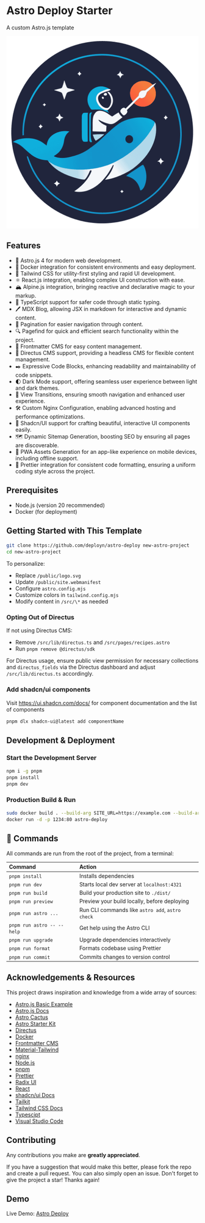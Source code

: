 # Astro Deploy Starter

A custom Astro.js template

![Logo](./public/pwa-512x512.png)

## Features

- 🚀 Astro.js 4 for modern web development.
- 🐳 Docker integration for consistent environments and easy deployment.
- 🍃 Tailwind CSS for utility-first styling and rapid UI development.
- ⚛️ React.js integration, enabling complex UI construction with ease.
- 🏔️ Alpine.js integration, bringing reactive and declarative magic to your markup.
- 📘 TypeScript support for safer code through static typing.
- 🖊️ MDX Blog, allowing JSX in markdown for interactive and dynamic content.
- 📄 Pagination for easier navigation through content.
- 🔍 Pagefind for quick and efficient search functionality within the project.
- 🔖 Frontmatter CMS for easy content management.
- 🐇 Directus CMS support, providing a headless CMS for flexible content management.
- ✒️ Expressive Code Blocks, enhancing readability and maintainability of code snippets.
- 🌓 Dark Mode support, offering seamless user experience between light and dark themes.
- 🌟 View Transitions, ensuring smooth navigation and enhanced user experience.
- 🛠 Custom Nginx Configuration, enabling advanced hosting and performance optimizations.
- 🎨 Shadcn/UI support for crafting beautiful, interactive UI components easily.
- 🗺 Dynamic Sitemap Generation, boosting SEO by ensuring all pages are discoverable.
- 📱 PWA Assets Generation for an app-like experience on mobile devices, including offline support.
- 💅 Prettier integration for consistent code formatting, ensuring a uniform coding style across the project.

## Prerequisites

- Node.js (version 20 recommended)
- Docker (for deployment)

## Getting Started with This Template

```sh
git clone https://github.com/deployn/astro-deploy new-astro-project
cd new-astro-project
```

To personalize:

- Replace `/public/logo.svg`
- Update `/public/site.webmanifest`
- Configure `astro.config.mjs`
- Customize colors in `tailwind.config.mjs`
- Modify content in `/src/\*` as needed

### Opting Out of Directus

If not using Directus CMS:

- Remove `/src/lib/directus.ts` and `/src/pages/recipes.astro`
- Run `pnpm remove @directus/sdk`

For Directus usage, ensure public view permission for necessary collections and `directus_fields` via the Directus dashboard and adjust `/src/lib/directus.ts` accordingly.

### Add shadcn/ui components

Visit <https://ui.shadcn.com/docs/> for component documentation and the list of components

```sh
pnpm dlx shadcn-ui@latest add componentName
```

## Development & Deployment

### Start the Development Server

```sh
npm i -g pnpm
pnpm install
pnpm dev
```

### Production Build & Run

```sh
sudo docker build . --build-arg SITE_URL=https://example.com --build-arg DIRECTUS_URL=https://example.directus.com -t astro-deploy
docker run -d -p 1234:80 astro-deploy
```

## 🧞 Commands

All commands are run from the root of the project, from a terminal:

| Command                    | Action                                           |
| :------------------------- | :----------------------------------------------- |
| `pnpm install`             | Installs dependencies                            |
| `pnpm run dev`             | Starts local dev server at `localhost:4321`      |
| `pnpm run build`           | Build your production site to `./dist/`          |
| `pnpm run preview`         | Preview your build locally, before deploying     |
| `pnpm run astro ...`       | Run CLI commands like `astro add`, `astro check` |
| `pnpm run astro -- --help` | Get help using the Astro CLI                     |
| `pnpm run upgrade`         | Upgrade dependencies interactively               |
| `pnpm run format`          | Formats codebase using Prettier                  |
| `pnpm run commit`          | Commits changes to version control               |

## Acknowledgements & Resources

This project draws inspiration and knowledge from a wide array of sources:

- [Astro.js Basic Example](https://github.com/withastro/astro/tree/main/examples/basics)
- [Astro.js Docs](https://docs.astro.build/)
- [Astro Cactus](https://github.com/chrismwilliams/astro-theme-cactus)
- [Astro Starter Kit](https://github.com/zankhq/astro-starter)
- [Directus](https://directus.io/)
- [Docker](https://www.docker.com/)
- [Frontmatter CMS](https://frontmatter.codes/)
- [Material-Tailwind](https://www.material-tailwind.com/)
- [nginx](https://www.nginx.com/)
- [Node.js](https://nodejs.org/en)
- [pnpm](https://pnpm.io/)
- [Prettier](https://prettier.io/)
- [Radix UI](https://www.radix-ui.com/)
- [React](https://react.dev/)
- [shadcn/ui Docs](https://ui.shadcn.com/docs)
- [Tailkit](https://tailkit.com/)
- [Tailwind CSS Docs](https://tailwindcss.com/docs/)
- [Typescipt](https://www.typescriptlang.org/)
- [Visual Studio Code](https://code.visualstudio.com/)

## Contributing

Any contributions you make are **greatly appreciated**.

If you have a suggestion that would make this better, please fork the repo and create a pull request. You can also simply open an issue.
Don't forget to give the project a star! Thanks again!

## Demo

Live Demo: [Astro Deploy](https://astro.deployn.de)

